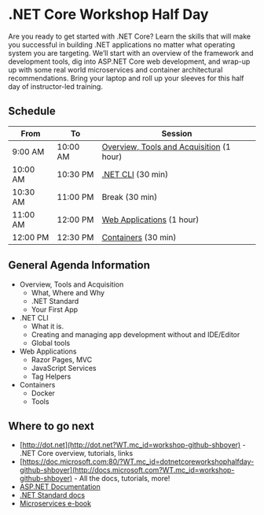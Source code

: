 # .NET Core Workshop Half Day

Are you ready to get started with .NET Core? Learn the skills that will make you successful in building .NET applications no matter what operating system you are targeting. We’ll start with an overview of the framework and development tools, dig into ASP.NET Core web development, and wrap-up up with some real world microservices and container architectural recommendations. Bring your laptop and roll up your sleeves for this half day of instructor-led training.

## Schedule

From     | To       | Session
---------|----------|-------------------------------------------------
9:00 AM  | 10:00 AM | [Overview, Tools and Acquisition](1-Overview-Tools-Acquisition) (1 hour)
10:00 AM | 10:30 PM | [.NET CLI](2-CLI) (30 min)
10:30 AM | 11:00 PM | Break (30 min)
11:00 AM | 12:00 PM | [Web Applications](3-Web-Applications) (1 hour)
12:00 PM | 12:30 PM | [Containers](4-Containers) (30 min)

## General Agenda Information

* Overview, Tools and Acquisition
  * What, Where and Why
  * .NET Standard
  * Your First App
* .NET CLI
  * What it is.
  * Creating and managing app development without and IDE/Editor
  * Global tools
* Web Applications
  * Razor Pages, MVC
  * JavaScript Services
  * Tag Helpers
* Containers
  * Docker
  * Tools

## Where to go next

 * [http://dot.net](http://dot.net?WT.mc_id=workshop-github-shboyer) - .NET Core overview, tutorials, links
 * [https://doc.microsoft.com:80/?WT.mc_id=dotnetcoreworkshophalfday-github-shboyer](http://docs.microsoft.com?WT.mc_id=workshop-github-shboyer) - All the docs, tutorials, more!
 * [ASP.NET Documentation](https://docs.microsoft.com/aspnet?WT.mc_id=workshop-github-shboyer)
 * [.NET Standard docs](https://docs.microsoft.com/dotnet/articles/standard/library?WT.mc_id=workshop-github-shboyer)
 * [Microservices e-book](http://aka.ms/MicroservicesEbook?WT.mc_id=workshop-github-shboyer)